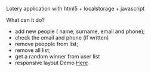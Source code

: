 Lotery application with html5 + localstorage + javascript

What can it do?

 - add new people ( name, surname, email and phone);
 - check the email and phone (if written)
 - remove peopple from list;
 - remove all list;
 - get a random winner from user list
 - responsive layout
Demo <a href="http://bulldogs.kl.com.ua/lotery">Here</a>

